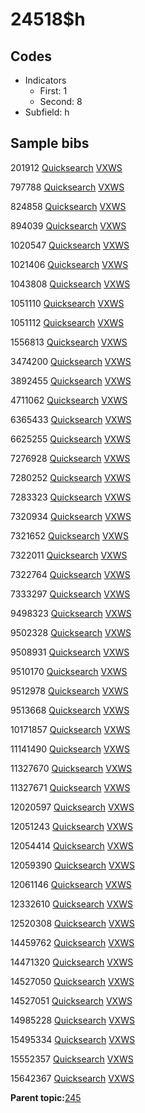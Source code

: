 # 24518$h

## Codes

-   Indicators
    -   First: 1
    -   Second: 8
-   Subfield: h

## Sample bibs

201912 [Quicksearch](https://search.library.yale.edu/catalog/201912) [VXWS](http://prodorbis.library.yale.edu:7014/vxws/GetHoldingsService?bibId=201912)

797788 [Quicksearch](https://search.library.yale.edu/catalog/797788) [VXWS](http://prodorbis.library.yale.edu:7014/vxws/GetHoldingsService?bibId=797788)

824858 [Quicksearch](https://search.library.yale.edu/catalog/824858) [VXWS](http://prodorbis.library.yale.edu:7014/vxws/GetHoldingsService?bibId=824858)

894039 [Quicksearch](https://search.library.yale.edu/catalog/894039) [VXWS](http://prodorbis.library.yale.edu:7014/vxws/GetHoldingsService?bibId=894039)

1020547 [Quicksearch](https://search.library.yale.edu/catalog/1020547) [VXWS](http://prodorbis.library.yale.edu:7014/vxws/GetHoldingsService?bibId=1020547)

1021406 [Quicksearch](https://search.library.yale.edu/catalog/1021406) [VXWS](http://prodorbis.library.yale.edu:7014/vxws/GetHoldingsService?bibId=1021406)

1043808 [Quicksearch](https://search.library.yale.edu/catalog/1043808) [VXWS](http://prodorbis.library.yale.edu:7014/vxws/GetHoldingsService?bibId=1043808)

1051110 [Quicksearch](https://search.library.yale.edu/catalog/1051110) [VXWS](http://prodorbis.library.yale.edu:7014/vxws/GetHoldingsService?bibId=1051110)

1051112 [Quicksearch](https://search.library.yale.edu/catalog/1051112) [VXWS](http://prodorbis.library.yale.edu:7014/vxws/GetHoldingsService?bibId=1051112)

1556813 [Quicksearch](https://search.library.yale.edu/catalog/1556813) [VXWS](http://prodorbis.library.yale.edu:7014/vxws/GetHoldingsService?bibId=1556813)

3474200 [Quicksearch](https://search.library.yale.edu/catalog/3474200) [VXWS](http://prodorbis.library.yale.edu:7014/vxws/GetHoldingsService?bibId=3474200)

3892455 [Quicksearch](https://search.library.yale.edu/catalog/3892455) [VXWS](http://prodorbis.library.yale.edu:7014/vxws/GetHoldingsService?bibId=3892455)

4711062 [Quicksearch](https://search.library.yale.edu/catalog/4711062) [VXWS](http://prodorbis.library.yale.edu:7014/vxws/GetHoldingsService?bibId=4711062)

6365433 [Quicksearch](https://search.library.yale.edu/catalog/6365433) [VXWS](http://prodorbis.library.yale.edu:7014/vxws/GetHoldingsService?bibId=6365433)

6625255 [Quicksearch](https://search.library.yale.edu/catalog/6625255) [VXWS](http://prodorbis.library.yale.edu:7014/vxws/GetHoldingsService?bibId=6625255)

7276928 [Quicksearch](https://search.library.yale.edu/catalog/7276928) [VXWS](http://prodorbis.library.yale.edu:7014/vxws/GetHoldingsService?bibId=7276928)

7280252 [Quicksearch](https://search.library.yale.edu/catalog/7280252) [VXWS](http://prodorbis.library.yale.edu:7014/vxws/GetHoldingsService?bibId=7280252)

7283323 [Quicksearch](https://search.library.yale.edu/catalog/7283323) [VXWS](http://prodorbis.library.yale.edu:7014/vxws/GetHoldingsService?bibId=7283323)

7320934 [Quicksearch](https://search.library.yale.edu/catalog/7320934) [VXWS](http://prodorbis.library.yale.edu:7014/vxws/GetHoldingsService?bibId=7320934)

7321652 [Quicksearch](https://search.library.yale.edu/catalog/7321652) [VXWS](http://prodorbis.library.yale.edu:7014/vxws/GetHoldingsService?bibId=7321652)

7322011 [Quicksearch](https://search.library.yale.edu/catalog/7322011) [VXWS](http://prodorbis.library.yale.edu:7014/vxws/GetHoldingsService?bibId=7322011)

7322764 [Quicksearch](https://search.library.yale.edu/catalog/7322764) [VXWS](http://prodorbis.library.yale.edu:7014/vxws/GetHoldingsService?bibId=7322764)

7333297 [Quicksearch](https://search.library.yale.edu/catalog/7333297) [VXWS](http://prodorbis.library.yale.edu:7014/vxws/GetHoldingsService?bibId=7333297)

9498323 [Quicksearch](https://search.library.yale.edu/catalog/9498323) [VXWS](http://prodorbis.library.yale.edu:7014/vxws/GetHoldingsService?bibId=9498323)

9502328 [Quicksearch](https://search.library.yale.edu/catalog/9502328) [VXWS](http://prodorbis.library.yale.edu:7014/vxws/GetHoldingsService?bibId=9502328)

9508931 [Quicksearch](https://search.library.yale.edu/catalog/9508931) [VXWS](http://prodorbis.library.yale.edu:7014/vxws/GetHoldingsService?bibId=9508931)

9510170 [Quicksearch](https://search.library.yale.edu/catalog/9510170) [VXWS](http://prodorbis.library.yale.edu:7014/vxws/GetHoldingsService?bibId=9510170)

9512978 [Quicksearch](https://search.library.yale.edu/catalog/9512978) [VXWS](http://prodorbis.library.yale.edu:7014/vxws/GetHoldingsService?bibId=9512978)

9513668 [Quicksearch](https://search.library.yale.edu/catalog/9513668) [VXWS](http://prodorbis.library.yale.edu:7014/vxws/GetHoldingsService?bibId=9513668)

10171857 [Quicksearch](https://search.library.yale.edu/catalog/10171857) [VXWS](http://prodorbis.library.yale.edu:7014/vxws/GetHoldingsService?bibId=10171857)

11141490 [Quicksearch](https://search.library.yale.edu/catalog/11141490) [VXWS](http://prodorbis.library.yale.edu:7014/vxws/GetHoldingsService?bibId=11141490)

11327670 [Quicksearch](https://search.library.yale.edu/catalog/11327670) [VXWS](http://prodorbis.library.yale.edu:7014/vxws/GetHoldingsService?bibId=11327670)

11327671 [Quicksearch](https://search.library.yale.edu/catalog/11327671) [VXWS](http://prodorbis.library.yale.edu:7014/vxws/GetHoldingsService?bibId=11327671)

12020597 [Quicksearch](https://search.library.yale.edu/catalog/12020597) [VXWS](http://prodorbis.library.yale.edu:7014/vxws/GetHoldingsService?bibId=12020597)

12051243 [Quicksearch](https://search.library.yale.edu/catalog/12051243) [VXWS](http://prodorbis.library.yale.edu:7014/vxws/GetHoldingsService?bibId=12051243)

12054414 [Quicksearch](https://search.library.yale.edu/catalog/12054414) [VXWS](http://prodorbis.library.yale.edu:7014/vxws/GetHoldingsService?bibId=12054414)

12059390 [Quicksearch](https://search.library.yale.edu/catalog/12059390) [VXWS](http://prodorbis.library.yale.edu:7014/vxws/GetHoldingsService?bibId=12059390)

12061146 [Quicksearch](https://search.library.yale.edu/catalog/12061146) [VXWS](http://prodorbis.library.yale.edu:7014/vxws/GetHoldingsService?bibId=12061146)

12332610 [Quicksearch](https://search.library.yale.edu/catalog/12332610) [VXWS](http://prodorbis.library.yale.edu:7014/vxws/GetHoldingsService?bibId=12332610)

12520308 [Quicksearch](https://search.library.yale.edu/catalog/12520308) [VXWS](http://prodorbis.library.yale.edu:7014/vxws/GetHoldingsService?bibId=12520308)

14459762 [Quicksearch](https://search.library.yale.edu/catalog/14459762) [VXWS](http://prodorbis.library.yale.edu:7014/vxws/GetHoldingsService?bibId=14459762)

14471320 [Quicksearch](https://search.library.yale.edu/catalog/14471320) [VXWS](http://prodorbis.library.yale.edu:7014/vxws/GetHoldingsService?bibId=14471320)

14527050 [Quicksearch](https://search.library.yale.edu/catalog/14527050) [VXWS](http://prodorbis.library.yale.edu:7014/vxws/GetHoldingsService?bibId=14527050)

14527051 [Quicksearch](https://search.library.yale.edu/catalog/14527051) [VXWS](http://prodorbis.library.yale.edu:7014/vxws/GetHoldingsService?bibId=14527051)

14985228 [Quicksearch](https://search.library.yale.edu/catalog/14985228) [VXWS](http://prodorbis.library.yale.edu:7014/vxws/GetHoldingsService?bibId=14985228)

15495334 [Quicksearch](https://search.library.yale.edu/catalog/15495334) [VXWS](http://prodorbis.library.yale.edu:7014/vxws/GetHoldingsService?bibId=15495334)

15552357 [Quicksearch](https://search.library.yale.edu/catalog/15552357) [VXWS](http://prodorbis.library.yale.edu:7014/vxws/GetHoldingsService?bibId=15552357)

15642367 [Quicksearch](https://search.library.yale.edu/catalog/15642367) [VXWS](http://prodorbis.library.yale.edu:7014/vxws/GetHoldingsService?bibId=15642367)

**Parent topic:**[245](../../tags/245/245.md)

